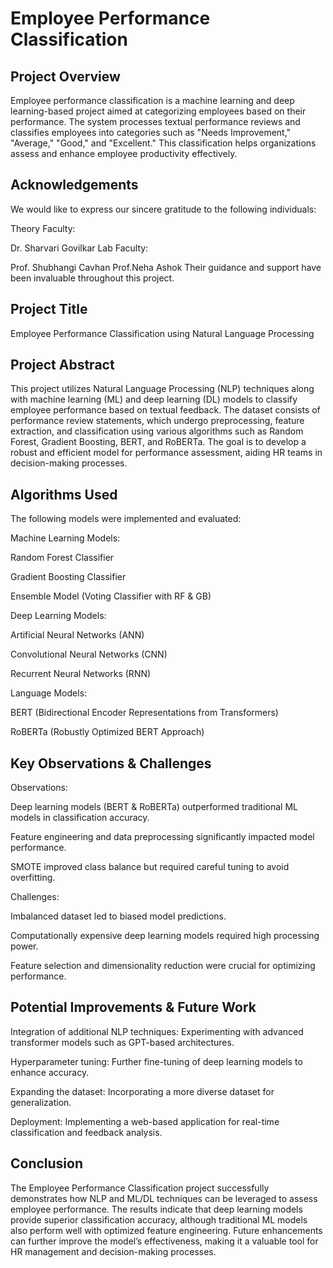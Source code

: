 
# Employee Performance Classification

## Project Overview ##

Employee performance classification is a machine learning and deep learning-based project aimed at categorizing employees based on their performance. The system processes textual performance reviews and classifies employees into categories such as "Needs Improvement," "Average," "Good," and "Excellent." This classification helps organizations assess and enhance employee productivity effectively.

## Acknowledgements ##

We would like to express our sincere gratitude to the following individuals:

Theory Faculty:

Dr. Sharvari Govilkar
Lab Faculty:

Prof. Shubhangi Cavhan
Prof.Neha Ashok
Their guidance and support have been invaluable throughout this project.

## Project Title ##

Employee Performance Classification using Natural Language Processing

## Project Abstract ##

This project utilizes Natural Language Processing (NLP) techniques along with machine learning (ML) and deep learning (DL) models to classify employee performance based on textual feedback. The dataset consists of performance review statements, which undergo preprocessing, feature extraction, and classification using various algorithms such as Random Forest, Gradient Boosting, BERT, and RoBERTa. The goal is to develop a robust and efficient model for performance assessment, aiding HR teams in decision-making processes.

## Algorithms Used ##

The following models were implemented and evaluated:

Machine Learning Models:

Random Forest Classifier

Gradient Boosting Classifier

Ensemble Model (Voting Classifier with RF & GB)

Deep Learning Models:

Artificial Neural Networks (ANN)

Convolutional Neural Networks (CNN)

Recurrent Neural Networks (RNN)

Language Models:

BERT (Bidirectional Encoder Representations from Transformers)

RoBERTa (Robustly Optimized BERT Approach)

## Key Observations & Challenges ##

Observations:

Deep learning models (BERT & RoBERTa) outperformed traditional ML models in classification accuracy.

Feature engineering and data preprocessing significantly impacted model performance.

SMOTE improved class balance but required careful tuning to avoid overfitting.

Challenges:

Imbalanced dataset led to biased model predictions.

Computationally expensive deep learning models required high processing power.

Feature selection and dimensionality reduction were crucial for optimizing performance.

## Potential Improvements & Future Work ##

Integration of additional NLP techniques: Experimenting with advanced transformer models such as GPT-based architectures.

Hyperparameter tuning: Further fine-tuning of deep learning models to enhance accuracy.

Expanding the dataset: Incorporating a more diverse dataset for generalization.

Deployment: Implementing a web-based application for real-time classification and feedback analysis.

## Conclusion ##

The Employee Performance Classification project successfully demonstrates how NLP and ML/DL techniques can be leveraged to assess employee performance. The results indicate that deep learning models provide superior classification accuracy, although traditional ML models also perform well with optimized feature engineering. Future enhancements can further improve the model’s effectiveness, making it a valuable tool for HR management and decision-making processes.



